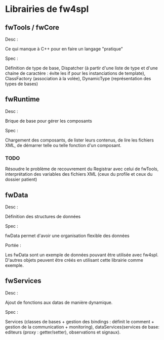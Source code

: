 # Librairies de fw4spl #

## fwTools / fwCore ##

Desc :

Ce qui manque à C++ pour en faire un langage "pratique"

Spec :

Définition de type de base, Dispatcher (à partir d'une liste de type et d'une chaine de caractère : évite les if pour les instanciations de template), ClassFactory (association à la volée), DynamicType (représentation des types de bases)

## fwRuntime ##

Desc :

Brique de base pour gérer les composants

Spec :

Chargement des composants, de lister leurs contenus, de lire les fichiers XML, de démarrer telle ou telle fonction d'un composant.

### TODO ###

Résoudre le problème de recouvrement du Registrar avec celui de fwTools, interprétation des variables des fichiers XML (ceux du profile et ceux du dossier patient)

## fwData ##

Desc :

Définition des structures de données

Spec :

fwData permet d'avoir une organisation flexible des données

Portée :

Les fwData sont un exemple de données pouvant être utilisée avec fw4spl.
D'autres objets peuvent être créés en utilisant cette librairie comme exemple.

## fwServices ##

Desc :

Ajout de fonctions aux datas de manière dynamique.

Spec :

Services (classes de bases +  gestion des bindings : définit le comment +  gestion de la communication + monitoring), dataServices(services de base: editeurs (proxy : getter/setter), observations et signaux).
